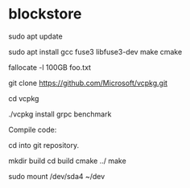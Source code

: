 # blockstore

sudo apt update 

sudo apt install gcc fuse3 libfuse3-dev make cmake 

fallocate -l 100GB foo.txt

git clone https://github.com/Microsoft/vcpkg.git 

cd vcpkg

./vcpkg install grpc benchmark

Compile code:

cd into git repository.

mkdir build 
cd build 
cmake ../ 
make

sudo mount /dev/sda4 ~/dev
